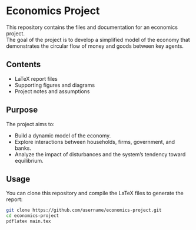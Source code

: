 # Economics Project

This repository contains the files and documentation for an economics project.  
The goal of the project is to develop a simplified model of the economy that demonstrates the circular flow of money and goods between key agents.  

## Contents
- LaTeX report files  
- Supporting figures and diagrams  
- Project notes and assumptions  

## Purpose
The project aims to:
- Build a dynamic model of the economy.  
- Explore interactions between households, firms, government, and banks.  
- Analyze the impact of disturbances and the system’s tendency toward equilibrium.  

## Usage
You can clone this repository and compile the LaTeX files to generate the report:

```bash
git clone https://github.com/username/economics-project.git
cd economics-project
pdflatex main.tex
